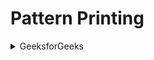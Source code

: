 # Pattern Printing
<details>
<summary> GeeksforGeeks </summary>

- [Pattern 1]()
- [Pattern 2]()
- [Pattern 3]()
- [Pattern 4]()
- [Pattern 5]()
- [Pattern 6]()
- [Pattern 7]()
- [Pattern 8]()
- [Pattern 9]()
- [Pattern 10]()
- [Pattern 11]()
- [Pattern 12]()
- [Pattern 13]()
- [Pattern 14]()
- [Pattern 15]()
- [Pattern 16]()
- [Pattern 17]()
- [Pattern 18]()
- [Pattern 19]()
- [Pattern 20]()

</details>
